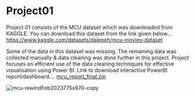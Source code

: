 # Project01
Project 01 consists of the MCU dataset which was downloaded from KAGGLE.
You can download this dataset from the link given below...
https://www.kaggle.com/datasets/dalepeh/mcu-movies-dataset


Some of the data in this dataset was missing. The remaining data was collected manually & data cleaning was done further in this project.
Project focuses on efficient use of the data cleaning techniques for effective visualisation using Power BI.
Link to download interactive PowerBI report/dashboard....
[mcu_report_final.zip](https://github.com/govindarbat/Project01/files/11429707/mcu_report_final.zip)



![mcu-rewindFeb2023775x970-copy](https://user-images.githubusercontent.com/132916762/237061907-7bb965a8-e8cf-4abc-ab1b-7a3ec37448aa.png)
